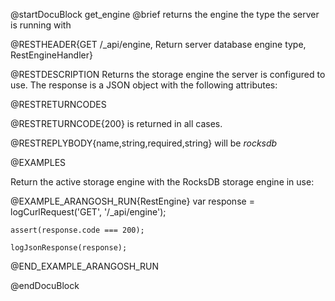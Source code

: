 
@startDocuBlock get_engine
@brief returns the engine the type the server is running with

@RESTHEADER{GET /_api/engine, Return server database engine type, RestEngineHandler}

@RESTDESCRIPTION
Returns the storage engine the server is configured to use.
The response is a JSON object with the following attributes:

@RESTRETURNCODES

@RESTRETURNCODE{200}
is returned in all cases.

@RESTREPLYBODY{name,string,required,string}
will be *rocksdb*

@EXAMPLES

Return the active storage engine with the RocksDB storage engine in use:

@EXAMPLE_ARANGOSH_RUN{RestEngine}
    var response = logCurlRequest('GET', '/_api/engine');

    assert(response.code === 200);

    logJsonResponse(response);
@END_EXAMPLE_ARANGOSH_RUN

@endDocuBlock
